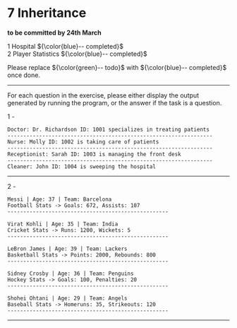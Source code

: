 # 7 Inheritance

**to be committed by 24th March**

1 Hospital   ${\color{blue}-- completed}$\
2 Player Statistics               ${\color{blue}-- completed}$

Please replace ${\color{green}-- todo}$ with ${\color{blue}-- completed}$ once done.

---

For each question in the exercise, please either display the output generated by running the program, or the answer if the task is a question.

1 -
```
Doctor: Dr. Richardson ID: 1001 specializes in treating patients
-----------------------------------------------------------------
Nurse: Molly ID: 1002 is taking care of patients
-----------------------------------------------------------------
Receptionist: Sarah ID: 1003 is managing the front desk
-----------------------------------------------------------------
Cleaner: John ID: 1004 is sweeping the hospital

```

---

2 -
```
Messi | Age: 37 | Team: Barcelona
Football Stats -> Goals: 672, Assists: 107
---------------------------------------------------

Virat Kohli | Age: 35 | Team: India
Cricket Stats -> Runs: 1200, Wickets: 5
---------------------------------------------------

LeBron James | Age: 39 | Team: Lackers
Basketball Stats -> Points: 2000, Rebounds: 800
---------------------------------------------------

Sidney Crosby | Age: 36 | Team: Penguins
Hockey Stats -> Goals: 100, Penalties: 20
---------------------------------------------------

Shohei Ohtani | Age: 29 | Team: Angels
Baseball Stats -> Homeruns: 35, Strikeouts: 120
---------------------------------------------------

```

---

